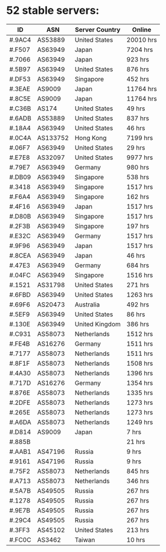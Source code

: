 # 52 stable servers:

| ID | ASN | Server Country | Online |
| ------ | ------ | ------ | ------ |
| #.9AC4 | AS53889 | United States | 20010 hrs |
| #.F507 | AS63949 | Japan | 7204 hrs |
| #.7066 | AS63949 | Japan | 923 hrs |
| #.5B97 | AS63949 | United States | 876 hrs |
| #.DF53 | AS63949 | Singapore | 452 hrs |
| #.3EAE | AS9009 | Japan | 11764 hrs |
| #.8C5E | AS9009 | Japan | 11764 hrs |
| #.C36B | AS174 | United States | 49 hrs |
| #.6ADB | AS53889 | United States | 837 hrs |
| #.18A4 | AS63949 | United States | 46 hrs |
| #.0C4A | AS133752 | Hong Kong | 7199 hrs |
| #.06F7 | AS63949 | United States | 29 hrs |
| #.E7E8 | AS32097 | United States | 9977 hrs |
| #.79E7 | AS63949 | Germany | 980 hrs |
| #.DB09 | AS63949 | Singapore | 538 hrs |
| #.3418 | AS63949 | Singapore | 1517 hrs |
| #.F6A4 | AS63949 | Singapore | 162 hrs |
| #.4F16 | AS63949 | Japan | 1517 hrs |
| #.D80B | AS63949 | Singapore | 1517 hrs |
| #.2F3B | AS63949 | Singapore | 197 hrs |
| #.E32C | AS63949 | Germany | 1517 hrs |
| #.9F96 | AS63949 | Japan | 1517 hrs |
| #.8CEA | AS63949 | Japan | 46 hrs |
| #.47E3 | AS63949 | Germany | 684 hrs |
| #.04FC | AS63949 | Singapore | 1516 hrs |
| #.1521 | AS31798 | United States | 271 hrs |
| #.6FBD | AS63949 | United States | 1263 hrs |
| #.69F6 | AS20473 | Australia | 492 hrs |
| #.5EF9 | AS63949 | United States | 86 hrs |
| #.130E | AS63949 | United Kingdom | 386 hrs |
| #.C931 | AS58073 | Netherlands | 1512 hrs |
| #.FE4B | AS16276 | Germany | 1511 hrs |
| #.7177 | AS58073 | Netherlands | 1511 hrs |
| #.8F1F | AS58073 | Netherlands | 1508 hrs |
| #.4A30 | AS58073 | Netherlands | 1396 hrs |
| #.717D | AS16276 | Germany | 1354 hrs |
| #.876E | AS58073 | Netherlands | 1335 hrs |
| #.2DFE | AS58073 | Netherlands | 1273 hrs |
| #.265E | AS58073 | Netherlands | 1273 hrs |
| #.A6DA | AS58073 | Netherlands | 1249 hrs |
| #.D814 | AS9009 | Japan | 7 hrs |
| #.885B |  |  | 21 hrs |
| #.AAB1 | AS47196 | Russia | 9 hrs |
| #.9161 | AS47196 | Russia | 9 hrs |
| #.75F2 | AS58073 | Netherlands | 845 hrs |
| #.A713 | AS58073 | Netherlands | 346 hrs |
| #.5A7B | AS49505 | Russia | 267 hrs |
| #.1278 | AS49505 | Russia | 267 hrs |
| #.9E7B | AS49505 | Russia | 267 hrs |
| #.29C4 | AS49505 | Russia | 267 hrs |
| #.3FF3 | AS45102 | United States | 213 hrs |
| #.FC0C | AS3462 | Taiwan | 10 hrs |

